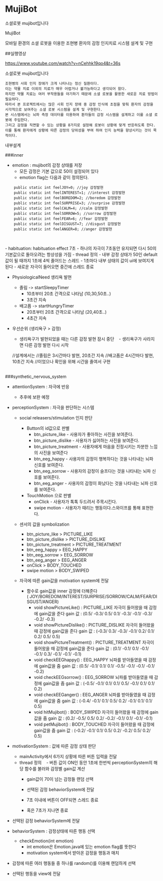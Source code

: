 # MujiBot
소셜로봇 mujibot입니다

MujiBot

모바일 환경의 소셜 로봇을 이용한 조현병 환자의 감정 인지치료 시스템 설계 및 구현

##실행영상

https://www.youtube.com/watch?v=nCehhk19qo4&t=36s


소셜로봇 mujibot입니다

    조현병의 사회 인지 장애가 크게 나타나는 정신 질환이다. 
    이는 약물 치료 이외의 치료가 매우 어렵거나 불가능하다고 생각되어 왔다. 
    하지만 약물 치료는 여러 부작용들을 야기하기 때문에 소셜 로봇을 활용한 새로운 치료 방법이 필요하다. 
    따라서 본 프로젝트에서는 많은 사회 인지 장애 중 감정 인식에 초점을 맞춰 환자의 감정을 시각적으로 보여주는 소셜 로봇 시스템을 설계 및 구현한다. 
    본 시스템에서는 뇌파 측정 데이터를 이용하여 환자들의 감정 시스템을 설계하고 이를 소셜 로봇에 주입한다. 
    그리고 감정을 직면할 수 있는 상황을 8가지로 설정해 로봇이 상황에 맞게 반응하도록 한다. 
    이를 통해 환자에게 상황에 따른 감정의 당위성을 부여 하여 인지 능력을 향상시키는 것이 목적이다.



내부설계

###inner
- emotion : mujibot의 감정 상태를 저장
  - 모든 감정은 기본 값으로 50이 설정되어 있다
  - emotion flag는 다음과 같이 정의된다.
  
```
    public static int feelJOY=0; //joy 감정발현
    public static int feelINTEREST=1; //interest 감정발현
    public static int feelBOREDOM=2; //boredom 감정발현
    public static int feelSURPRISE=3; //surprise 감정발현
    public static int feelCALM=4; //calm 감정발현
    public static int feelSORROW=5; //sorrow 감정발현
    public static int feelFEAR=6; //fear 감정발현
    public static int feelDISGUST=7; //disgust 감정발현
    public static int feelANGER=8; //anger 감정발현
    
```
<br> 
- habituation: habituation effect 7초 
  - 하나의 자극이 7초동안 유지되면 다시 50의 기본값으로 돌아오려는 항상성을 가짐
  - thread 정의
    - 내부 감정 상태가 50인 default 값이 될 때까지 1초에 4씩 줄어드는 스레드
    - 1초마다 내부 상태의 값이 ui에 보여지게 된다
    - 새로운 자극이 들어오면 중간에 스레드 종료
    
- PhysiologicalNeed 생리욕 발현
  - 졸림 ->  startSleepyTimer
     - 10초부터 20초 간격으로 나타남 (10,30,50초..)
     - 3초간 지속
  - 배고픔 -> startHungryTimer 
     - 20초부터 20초 간격으로 나타남 (20,40초..) 
     - 4초간 지속
     
- 우선순위 (생리욕구 > 감정)
    - 생리욕구가 발현되었을 때는 다른 감정 발현 잠시 중단
    - 생리욕구가 사라지면 다른 감정 발현 다시 시작
  
  //설계에서는 
  //졸림은 3시간마다 발현, 20초간 지속
  //배고픔은 4시간마다 발현, 10초간 지속
  //이었으나 확인을 위해 시간을 줄여서 구현
    
<br>
###synthetic_nervous_system

- attentionSystem : 자극에 반응
  - 추후에 보완 예정
- perceptionSystem : 자극을 판단하는 시스템
  - social releasers/stimulation 인지 판단
    - Button의 id값으로 판별
      - btn_picture_like - 사용자가 좋아하는 사진을 보여준다.
      - btn_picture_dislike - 사용자가 싫어하는 사진을 보여준다.
      - btn_picture_treatment - 사용자에게 마음을 진정시키는 차분한 느낌의 사진을 보여준다
      - btn_eeg_happy - 사용자의 감정이 행복하다는 것을 나타내는 뇌파 신호를 보여준다.
      - btn_eeg_sorrow - 사용자의 감정이 슬프다는 것을 나타내는 뇌파 신호를 보여준다.
      - btn_eeg_anger - 사용자의 감정이 화났다는 것을 나타내는 뇌파 신호를 보여준다.
    - TouchMotion 으로 판별
      - onClick - 사용자가 톡톡 두드려서 주목시킨다.
      - swipe motion - 사용자가 때리는 행동이다.스와이프를 통해 표현한다.
        
  - 센서의 값을 symbolization
    - btn_picture_like > PICTURE_LIKE
    - btn_picture_dislike > PICTURE_DISLIKE
    - btn_picture_treatment  > PICTURE_TREATMENT
    - btn_eeg_happy > EEG_HAPPY
    - btn_eeg_sorrow  > EEG_SORROW
    - btn_eeg_anger > EEG_ANGER
    - onClick  > BODY_TOUCHED
    - swipe motion > BODY_SWIPED
      
  - 자극에 따른 gain값을 motivation system에 전달
    - 함수로 gain값을 inner 감정에 더해준다( JOY/BOREDOM/INTEREST/SURPRISE/SORROW/CALM/FEAR/DISGUST/ANGER)
      - void showPictureLike() : PICTURE_LIKE 자극이 들어왔을 때 감정에 gain값을 준다
        gain 값 : (0.5/ -0.3/ 0.5/ 0.1/ -0.3/ -0.1/ -0.3/ -0.2/ -0.3)
      - void showPictureDislike() : PICTURE_DISLIKE 자극이 들어왔을 때 감정에 gain값을 준다
        gain 값 : (-0.3/ 0.3/ -0.3/ -0.1/ 0.2/ 0.1/ 0.2/ 0.5/ 0.5)
      - void showPictureTreatment() : PICTURE_TREATMENT 자극이 들어왔을 때 감정에 gain값을 준다
        gain 값 : (0.1/ -0.1/ 0.1/ -0.1/ -0.1/ 0.3/ -0.1/ -0.1/ -0.1)
      - void checkEEGhappy() : EEG_HAPPY 뇌파를 받아들였을 때 감정에 gain값을 줌
        gain 값 : (0.5/ -0.1/ 0.1/ 0.1/ -0.5/ -0.1/ -0.1/ -0.1/ -0.2)
      - void checkEEGsorrow() : EEG_SORROW 뇌파를 받아들였을 때 감정에 gain값을 줌
        gain 값 : (-0.5/ -0.1/ 0.1/ 0.1/ 0.5/ -0.1/  0.1/ 0.1/ 0.2)
      - void checkEEGanger() : EEG_ANGER 뇌파를 받아들였을 때 감정에 gain값을 줌
        gain 값 : (-0.4/ -0.1/ 0.1/ 0.5/ 0.2/ -0.1/ 0.1/ 0.1/ 0.5)
      - void hitMujibot() : BODY_SWIPED 자극이 들어왔을 때 감정에 gain값을 줌
        gain 값 : (0.2/ -0.5/ 0.5/ 0.2/ -0.2/ -0.1/ 0.1/ -0.1/ -0.1)
      - void petMujibot() :  BODY_TOUCHED 자극이 들어왔을 때 감정에 gain값을 줌
        gain 값 : (-0.2/ -0.1/ 0.1/ 0.5/ 0.2/ -0.2/ 0.5/ 0.2/ 0.5)
        

- motivationSystem :  값에 따른 감정 상태 판단
  - mainActivity에서 6가지 상황에 따른 버튼 입력을 전달
  - thread 정의
    - 버튼 값이 ON인 동안 1초에 한번씩 perceptionSystem의 해당 함수를 불러와 감정별 gain값 계산
    - gain값이 70이 넘는 감정들 랜덤 선택
    - 선택된 감정 behaviorSystem에 전달
    
    - 7초 이내에 버튼이 OFF되면 스레드 종료
    - 혹은 7초가 지나면 종료
 - 선택된 감정 behaviorSystem에 전달
    

- behaviorSystem : 감정상태에 따른 행동 선택
    - checkEmotion(int emotion) 
      - int emotion은 Emotion.java에 있는 emotion flag를 뜻한다
      - motivation system에서 받아온 감정을 행동과 매치
- 감정에 따른 여러 행동들 중 하나를 random()를 이용해 랜덤하게 선택
- 선택된 행동을 view에 전달


